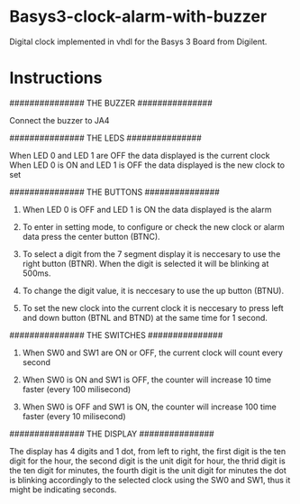 # Basys3-clock-alarm-with-buzzer
Digital clock implemented in vhdl for the Basys 3 Board from Digilent. 

# Instructions
 ############### THE BUZZER ###############
 
 Connect the buzzer to JA4
 
 ############### THE LEDS ###############
 
 When LED 0 and LED 1 are OFF the data displayed is the current clock 
 When LED 0 is ON and LED 1 is OFF the data displayed is the new clock to set
 
 ############### THE BUTTONS ###############
 
 1. When LED 0 is OFF and LED 1 is ON the data displayed is the alarm
 
 2. To enter in setting mode, to configure or check the new clock or alarm data
 press the center button (BTNC). 
 
 3. To select a digit from the 7 segment display it is neccesary to use the right
 button (BTNR). When the digit is selected it will be blinking at 500ms.
 
 4. To change the digit value, it is neccesary to use the up button (BTNU).
 
 5. To set the new clock into the current clock it is neccesary to press left and 
 down button (BTNL and BTND) at the same time for 1 second. 
 
 ############### THE SWITCHES ###############
 
 1. When SW0 and SW1 are ON or OFF, the current clock will count every second
 
 2. When SW0 is ON and SW1 is OFF, the counter will increase 10 time faster (every
 100 milisecond)
 
 3. When SW0 is OFF and SW1 is ON, the counter will increase 100 time faster (every
 10 milisecond)
 
 ############### THE DISPLAY ###############
 
 The display has 4 digits and 1 dot, from left to right, the first digit is the
 ten digit for the hour, the second digit is the unit digit for hour, the thrid digit
 is the ten digit for minutes, the fourth digit is the unit digit for minutes
 the dot is blinking accordingly to the selected clock using the SW0 and SW1, thus
 it might be indicating seconds.
 
